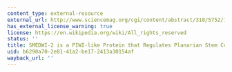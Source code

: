 ```yaml
---
content_type: external-resource
external_url: http://www.sciencemag.org/cgi/content/abstract/310/5752/1327
has_external_license_warning: true
license: https://en.wikipedia.org/wiki/All_rights_reserved
status: ''
title: SMEDWI-2 is a PIWI-like Protein that Regulates Planarian Stem Cells
uid: b6290a70-2e81-41a2-be17-2413a30154af
wayback_url: ''
---
```

